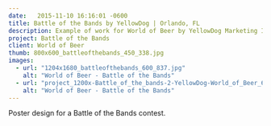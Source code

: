 ```yaml
---
date:   2015-11-10 16:16:01 -0600
title: Battle of the Bands by YellowDog | Orlando, FL
description: Example of work for World of Beer by YellowDog Marketing Inc. | Orlando Graphic Design Agency
project: Battle of the Bands
client: World of Beer
thumb: 800x600_battleofthebands_450_338.jpg
images:
  - url: "1204x1680_battleofthebands_600_837.jpg"
    alt: "World of Beer - Battle of the Bands"
  - url: "project_1200x-Battle_of_the_bands-2-YellowDog-World_of_Beer_600_450.jpg"
    alt: "World of Beer - Battle of the Bands"    
---
```

​Poster design for a Battle of the Bands contest.